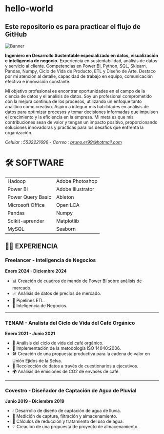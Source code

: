 # hello-world
## Este repositorio es para practicar el flujo de GitHub




![Banner](https://github.com/PagedMoth/hello-world/blob/PagedMoth/Banner.png)

**Ingeniero en Desarrollo Sustentable especializado en datos, visualización e inteligencia de negocio.** Experiencia en sustentabilidad, análisis de datos y servicio al cliente. Competencias en Power BI, Python, SQL, Sklearn, Pandas, Numpy, Ciclo de Vida de Producto, ETL y Diseño de Arte. Destaco por mi atención al detalle, capacidad de trabajo en equipo, comunicación efectiva e innovación constante.

Mi objetivo profesional es encontrar oportunidades en el campo de la ciencia de datos y el análisis de datos. Soy un profesional comprometido con la mejora continua de los procesos, utilizando un enfoque tanto analítico como creativo. Aspiro a integrar mis habilidades en análisis de datos para optimizar procesos y tomar decisiones informadas que impulsen el crecimiento y la eficiencia en la empresa. Mi meta es que mis contribuciones sean de valor y tengan un impacto positivo, proporcionando soluciones innovadoras y prácticas para los desafíos que enfrenta la organización.

*Celular : 5532221696*  -  *Correo : bruno.er99@hotmail.com*


# 🛠️ SOFTWARE

|               |               |
|---------------|---------------|
| Hadoop        | Adobe Photoshop |
| Power BI      | Adobe Illustrator |
| Power Query Basic | Ableton |
| Microsoft Office | Open LCA |
| Pandas        | Numpy        |
| Scikit-aprender | Matplotlib  |
| MySQL         | Seaborn      |


## 🧑‍💼 **EXPERIENCIA**

### **Freelancer - Inteligencia de Negocios**  
**Enero 2024 - Diciembre 2024**  
- 📊 Creación de cuadros de mando de Power BI sobre análisis de mercado.
- 📈 Análisis de datos de precios de mercado.
- 🔄 Pipelines ETL.
- 🧠 Inteligencia de Negocios.

---

### **TENAM - Analista del Ciclo de Vida del Café Orgánico**  
**Enero 2021 - Junio 2021**  
- 🌱 Análisis del ciclo de vida del café orgánico.
- 📜 Implementación de la metodología ISO 14040:2006.
- 🛠️ Creación de una propuesta productiva para la cadena de valor en Unión Ejidos de la Selva.
- 📝 Recolección de datos a través de cuestionarios a ejecutivos.
- 🌍 Análisis de emisiones de CO2 de envases de café.

---

### **Covestro - Diseñador de Captación de Agua de Pluvial**  
**Junio 2019 - Diciembre 2019**  
- 💧 Desarrollo de diseño de captación de agua de lluvia.
- 📏 Medición de captura, filtración y almacenamiento.
- 🧪 Cálculos de reducción y tratamiento del uso de agua.
- 💡 Creación de una propuesta de proyecto de almacenamiento.
